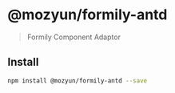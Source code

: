 # @mozyun/formily-antd

> Formily Component Adaptor

## Install

```bash
npm install @mozyun/formily-antd --save
```
